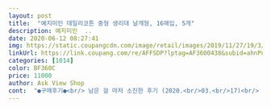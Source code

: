 ```yaml
---
layout: post 
title:  "예지미인 데일리코튼 중형 생리대 날개형, 16매입, 5개" 
description: 예지미인  ..
date: 2020-06-12 08:27:41 
img: https://static.coupangcdn.com/image/retail/images/2019/11/27/19/3/c42d21fb-3aa1-4c06-8682-5c7aecc168b5.jpg 
linkUrl: https://link.coupang.com/re/AFFSDP?lptag=AF3600438&subid=ahnPublicAsk&pageKey=345145961&itemId=1096192560&vendorItemId=5616929429&traceid=V0-113-6f212af58e0acd45 
categories: [1014] 
color: BF360C 
price: 11000 
author: Ask View Shop 
cont:  "●구매후기●<br/> 남은 걸 마저 소진한 후기 (2020.<br/>03.<br/>17)<br/> 마법 끝난후 후기 (2020.<br/>01.<br/>13)<br/> 사용후기<br/>++++3월2일 후기추가<br/>++1월16일 후기 추가<br/>1.<br/> 독성 쇼크가 없을 것<br/>11000원에 로켓와우 한달무료체험해서<br/>2.<br/> 외출시 교체하는데 심리적/기타 다른 문제가 없을것<br/>2020.<br/>1.<br/>12 후기작성<br/>3.<br/> 무향<br/>4.<br/> 재질<br/>5.<br/> 가격<br/>5봉이 (전용)세트박스로 온다는것도 중요한거 같아요<br/>6.<br/> 얇기/흡수량<br/>: ㅇㅅㅇ 가격이 합리적이어서 골랐어요.<br/><br/>: 부드럽고, 순면일수록 좋죠.<br/> 계속 순면과 오가닉을 강조한 브랜드 또는, 비선호 브랜드여도 무향+순면 라인이라면 한번 써보는 시기가.<br/>.<br/>마법날이 다가올 때가 아닌가 싶어요.<br/><br/>: 생리컵이 좋다고 하는데 시각적으로ㅠㅠ싫고.<br/>.<br/><br/>: 슬림해야 합니다.<br/> 저는 중형 쓰는 날이 셋째날다섯째날이 주인데,<br/>: 저는 활동성 위주의 탐폰에 쇼크반응이 와서 못 쓰고, 일회용 생리대를 써왔어요.<br/><br/>: 한방향들이 왜이렇게 많은지.<br/>.<br/> 특히 마트에 박스셋은 거의가 안쓰는 브랜드 이거나 한방향 입니다.<br/> 한방향 쓰면, 일단 호불호가 있겠지만, 저는 한방차를 좋아하는데도 생리대에서 올라오는 한방향이나 쑥냄새 너무 싫습니다 ㅠㅠ<br/>가격이길래 비교하고 다른것들이랑 네이버랑도 비교하다가<br/>가까워서 그런가 이렇게 빠른배송 아주 좋긴한데<br/>결국 여기 생리대를 쓰게<br/>괜찮을 수 있지만... <br/>.<br/><br/>귀찮고 내가 하고싶어서 하는생리도 아닌데 돈아까워서<br/>귀찮습니다!<br/>그 접착부분에 질긴 포장비닐 눌러붙은체고... <br/><br/>그냥 요거 샀습니다<br/>그동안 생리대 구성을 마트에서 간편하게 구매하다가 이번엔 쿠팡을 이용했습니다.<br/><br/>그래서 이걸 사용했는데 생리 시작 하루 반나절까지 딱 좋더라구요.<br/><br/>그래서인지 중형의 얇기와 흡수량에 좀 더 선호도가 달라지는거 같아요.<br/><br/>그런데, 생리 시작할때가 굉장히 애매한 편입니다.<br/><br/>그렇게 떨어지는 편도 아닌거같습니다!<br/>그렇다고 소형을 쓰자니, 날개가 없는 일자형이 대부분이라 싫습니다.<br/><br/>그리고 여러분 특히 쿠팡에서사실때 후기 최신순으로 보세요<br/>그리고 예지미인은 발암물질 관련된 기사나 글이 없어서<br/>그리고 입은 느낌은 안나서 좋은데<br/>그리고, 속옷에 붙일때, 저는 항상 닿는 면 부분을 맨손으로 만지기 싫어해서<br/>끝나갈때 써서 흡수력은 모르겠지만 일단<br/>끝나는 날에 하루정도 또 쓰구요.<br/>.<br/><br/>나름 안심입니다 싸지만 발암물질 있는거<br/>날개끼리 붙어 있는경우가 많았어요 ㅠㅠ<br/>낮동안 교체할걸 백에 넣으려면 7개 정도는 최소로 들고 다녀서 얇아야 합니다.<br/><br/>다른 동료들 조금 롱<br/> -한 중형 찰 때, 저는 슬림<br/> -한 대형 차는 편입니다.<br/><br/>다른 중형보다는 조금 작은 느낌이고<br/>다시 낱비닐을 떼야 하는데 저는 이게 좋더라구요.<br/><br/>다쓰고 살지말지는 생각해보겠습니다!<br/>다음달 할때! 첨부터 써보고 또 후기 남기겠습니다<br/>대부분 마트용 박스셋(중형+대형 or 중형+오버나이트)에 브랜드 한계가 있어서<br/>데인것처럼 피부가 반응하거든요.<br/>.<br/> ㅠㅠ<br/>독성쇼크는(제가 예민형이라 느끼시는분만.<br/>.<br/>) 크게 없는거 같지만, 이것도 완벽히 마법날이 끝나면 리뷰 수정하겠습니다!!<br/>되네요^^<br/>두번째 구입이에요<br/>만약 2<br/> -3시간 버티는 타입(.<br/>.<br/>)이시라면 이건 소형과 중형사이의 애매한 날에 쓰시길 추천합니다 :)<br/>면생리대가 생리통에 좋은 방법인건 아는데.<br/>.<br/>밖에서는 결국 불편해서 외출시엔 일회용 생리대를 씁니다.<br/><br/>몇년전인가 생리대 문제 터질때 괜찮다, 아니다<br/> - 하면서도 구매했던 기준이 있는데요.<br/><br/>무료배송으로 받았어요!<br/>무슨 인증도 받고 좋은거같지만 저는 가격도 부담이라<br/>바로 갈아주고 싶잖아요? 그 시간이 한시간반 이내에 돌아오는거 같아요.<br/><br/>버리면 되니까 편하더라구요.<br/><br/>부드럽고 좋은거같아요!<br/>부직포 포장지면 부부북<br/> - 뜯으면서 날개끼리 들러붙고<br/>부착할때마다 손 소독하거나 포장지로 누르거나(.<br/>.<br/>) 그러는편인데,<br/>분들이 많은거같아요<br/>비닐 포장지면 지익<br/> - 뜯기면서 외부 포장지랑 날개가 붙어서, 뜯어내면<br/>사용감은 여전히 별 4개정도... <br/>.<br/><br/>사진에도 첨부했는데, 포장을 뜯을때 날개가 한번에 분리(?)되는게 아니에요.<br/><br/>상품인거같은데 예지미인 다른 비싼게 더 먼가<br/>생리기간 3번 오는동안 사용해보니 외출시 편한게 하나 더 보여서 적습니다<br/>생리대의 밑판 어딘가의 재질에서 본드처럼? 올라오는 화학적인 물질에 제가 반응을 하거든요.<br/>.<br/> 그런게 좀 적은 브랜드를 쓰게 되더라구요.<br/> 유독 심하게 느껴지는게 위의 기본 브랜드들 ㅠㅠ;;흠흠.<br/>.<br/><br/>속옷에 고정도 잘 안되고, 그 본드접착제가 맨살에 닿으면 화끈화끈,<br/>시크릿데이랑 노란색 쿠팡에서파는 생리대랑 같이 저렴한<br/>시키는거 미루다가 생리대가 한개도 없어서 시켰어요<br/>심지어 오늘 일요일 인데요... <br/> 와우 물건이 있는곳과<br/>싸고 빨라서 간편한건 어쩔수없네요... <br/>ㅠ<br/>써보고 불편한점 적어볼게용!<br/>쑥좌훈기에 앉는건 좋은데, 그걸 컨셉으로 만든 라인이 있었죠.<br/>.<br/> 심지어 아래 뜨근한 핫팩까지 올라오던... <br/> 개인적으로 그것때문에 비선호 브랜드였습니다.<br/><br/>아무거나는 쓰기 싫어서요!!!<br/>안입은거같아요 저는!!<br/>얇기(두께)나 포장지가 뜯겨지는 힘 때문인지.<br/>.<br/><br/>얇기에 비해 흡수량은 양호하지만, 이게 양이 차오르면서 느껴지는 불편함에<br/>얇기와 비례한 흡수량( 2시간 오바하면 새는 느낌)까진<br/>얇아서 휴대하기 괜찮고,<br/>양이 적은날에 잘 사용 했구요.<br/> 휴대시 부피면에서 정말  만족스럽습니다.<br/><br/>양쪽에 막는? 부분이 없어서 양쪽으로 세네요 ㅠ<br/>양쪽에 붙이는 부분 비닐제거가 따로네요!!<br/>언제부터인가 후기가 점점 못미덥네요.<br/>.<br/>진심으로<br/>여기도 적어둘게요!<br/>오래 써도 솜같은게 안일어나고 굉장히 부드럽네요??<br/>오버나이트에 되어 있는 분리방식이라서 저는 이게 무척 편했습니다.<br/><br/>오후 3시40분쯤 시켰는데 와우10시 50분 도착... <br/><br/>온라인구매를 해도 괜찮네요.<br/> 그전에는 쿠팡에서 생리대를 구매하면 낱봉으로 다른 주문물건과 함께 오곤 했던게.<br/>.<br/>일단 몇년전에는 그랬어서.<br/>.<br/><br/>우려했던 독성쇼크 같은 개인적인 불편함은 없었습니다.<br/><br/>원래 다른 중형들에 비해 작은거같은데<br/>원래 한결카테킨 쓰고 바디피트는 일어나서 싫었던기억이<br/>위퍼, 화트, 좋은낌 은 개인적으로 트러블이 있어서 바디트 를 썼었어요.<br/><br/>위에 떠있는 대부분 좋다는 후기땜에 사서 피해보는<br/>음.<br/>.<br/> 일단 마법시작일이어서, 내일부턴 다른 대형을 착용하니.<br/>.<br/><br/>이거 계속 쓰고파요 품질 나쁘게 바뀌면 바로 갈아타고<br/>이거 네이버에 쳐보니까 인터넷으로만 판매하는<br/>이건 그렇지 않아서 좋아요.<br/><br/>이건 속옷 부차기키고, 날개부분 꾹 눌러준뒤, 마저 스티커포장 벗겨서<br/>이것저것 다 써봐도<br/>이생리대는 내일 써볼껀데 처음 보기에는 원래쓰던거랑<br/>이정도 가격은 독일무슨 인증이 다 안달려있더라구요<br/>일단 다쓸때까지는 써보려고요!<br/>일반중형 길이어서 짧은데 + 얇기까지 해서 마법중에 신경이 많이 쓰입니다.<br/><br/>있고 좋은데이도 별로인거같아서 고민이되더라구요!<br/>잘 쓸께요^^<br/>전에쓰던거보다 먼가 모르게 불안하고<br/>전용 박스에 5봉이 들어 있어서, 일반박스 안에서 낱봉으로 굴러다니지 않아<br/>제 후기가 많은분들께 도움이 되고싶네요!!<br/>제가 성격 급해서인지는 몰라도 그런경우가 왕왕 있었는데.<br/><br/>조금씩 세네요 ㅠ 빨래만 늘었네요 ㅠ<br/>종종 급해서, 외출시 화장실에서 북 뜯고, 속옷에 부착하려고 보면<br/>종합적으로는<br/>중형으로 2시간은 버텨줘야 되는 날, 시간을 아차 오바하면 샐 거 같은 느낌이 있어서, 규칙적으로 짧게 갈아줄 수 있을때만 좋을거 같아요.<br/><br/>중형이 얇으면 대형도 얇게 나올거 같은데 꼭 그렇진 않더라구요.<br/>.<br/><br/>지금은 이거 다쓰고 재구매 할 생각입니다!<br/>짧습니다... <br/>... <br/><br/>촉감은 정말 부드럽고.<br/>.<br/>착용감이 가벼워서 좋네요.<br/> 양이 맨날 적었으면 좋겠어요^^;<br/>최신순으로 보면 문제가 많은 물건들도<br/>쿠팡 일본꺼라 매국노같아서 안쓰려고 노력중인데<br/>택배기사님들 걱정이 되네요<br/>특히 앉을때 ㅠㅠ;<br/>팬티라이너도 일자형 소형도, 날개가 없어서 싫어요;;<br/>팬티라이너를 쓰기엔 좀 오바되서 속옷이 젖구요<br/>한국인증들은 거의 돈주면 살수있는거라; 못미덥구요<br/>후반에 총체적으로 느낌을 적어볼게요.<br/><br/>흡수력은 오래가고 좋은편은 아닌 것 같은데<br/>" 
---
```

